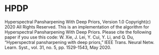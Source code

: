 # HPDP
Hyperspectral Pansharpening With Deep Priors, Version 1.0
Copyright(c) 2020
All Rights Reserved.
This is an implementation of the algorithm for Hyperspectral Pansharpening With Deep Priors.
Please cite the following paper if you use this code:
W. Xie, J. Lei, Y. Cui, Y. Li, and Q. Du, “Hyperspectral pansharpening with deep priors,” IEEE Trans. Neural Netw. Learn. Syst., vol. 31, no. 5, pp. 1529-1543, May 2020.
